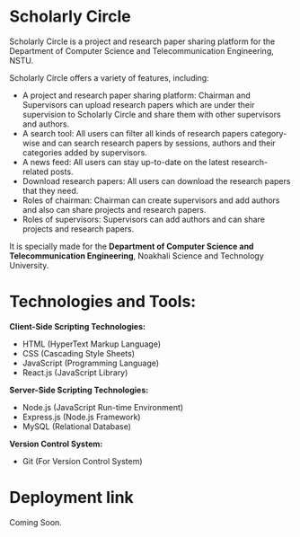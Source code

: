 # Scholarly Circle

Scholarly Circle is a project and research paper sharing platform for the Department of Computer Science and Telecommunication Engineering, NSTU.

Scholarly Circle offers a variety of features, including:

<ul>
  <li>A project and research paper sharing platform: Chairman and Supervisors can upload research papers which are under their supervision to Scholarly Circle and share them with other supervisors and authors.</li>
  <li>A search tool: All users can filter all kinds of research papers category-wise and can search research papers by sessions, authors and their categories added by supervisors.</li>
  <li>A news feed: All users can stay up-to-date on the latest research-related posts.</li>
  <li>Download research papers: All users can download the research papers that they need.</li>
  <li>Roles of chairman: Chairman can create supervisors and add authors and also can share projects and research papers.</li>
  <li>Roles of supervisors: Supervisors can add authors and can share projects and research papers.</li>
</ul>

It is specially made for the <strong>Department of Computer Science and Telecommunication Engineering</strong>, Noakhali Science and Technology University.

# Technologies and Tools:

<strong>Client-Side Scripting Technologies:</strong>

<ul>
  <li>HTML (HyperText Markup Language)</li>
  <li>CSS (Cascading Style Sheets)</li>
  <li>JavaScript (Programming Language)</li>
  <li>React.js (JavaScript Library)</li>
</ul>

<strong>Server-Side Scripting Technologies:</strong>

<ul>
  <li>Node.js (JavaScript Run-time Environment)</li>
  <li>Express.js (Node.js Framework)</li>
  <li>MySQL (Relational Database)</li>
</ul>

<strong>Version Control System:</strong>

<ul>
  <li>Git (For Version Control System)</li>
</ul>

# Deployment link

Coming Soon.
